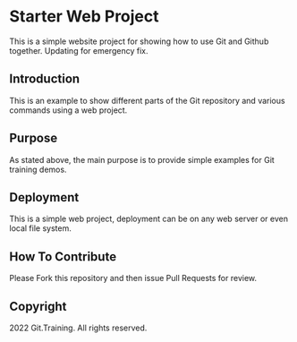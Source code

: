 # Starter Web Project

This is a simple website project for showing how to use Git and Github together. Updating for emergency fix.

## Introduction

This is an example to show different parts of the Git repository and various commands using a web project.

## Purpose

As stated above, the main purpose is to provide simple examples for Git training demos.

## Deployment

This is a simple web project, deployment can be on any web server or even local file system.

## How To Contribute

Please Fork this repository and then issue Pull Requests for review.

## Copyright

2022 Git.Training. All rights reserved.